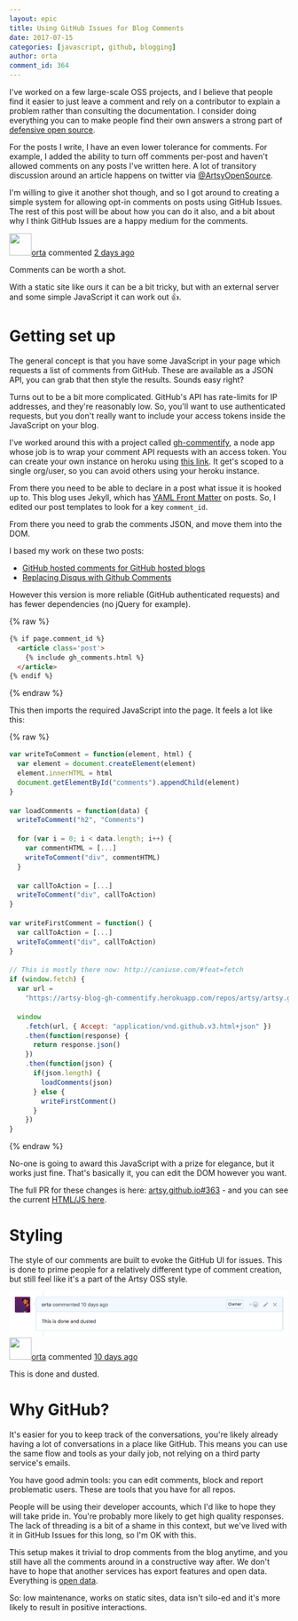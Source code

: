 ```yaml
---
layout: epic
title: Using GitHub Issues for Blog Comments
date: 2017-07-15
categories: [javascript, github, blogging]
author: orta
comment_id: 364
---
```


I've worked on a few large-scale OSS projects, and I believe that people find it easier to just leave a comment and rely on a contributor to explain a problem rather than consulting the documentation. I consider doing everything you can to make people find their own answers a strong part of [defensive open source][def-oss].

For the posts I write, I have an even lower tolerance for comments. For example, I added the ability to turn off comments per-post and haven't allowed comments on any posts I've written here. A lot of transitory discussion around an article happens on twitter via [@ArtsyOpenSource][ArtsyOpenSource].

I'm willing to give it another shot though, and so I got around to creating a simple system for allowing opt-in comments on posts using GitHub Issues. The rest of this post will be about how you can do it also, and a bit about why I think GitHub Issues are a happy medium for the comments.

<!-- more -->

<div><div class="comment"><div class="comment-header"><a class="comment-username" href="https://github.com/orta"><img src="https://avatars6.githubusercontent.com/u/49038?v=4" alt="" width="40" height="40">orta</a> commented <a class="comment-date" href="https://github.com/artsy/artsy.github.io/issues/355#issuecomment-313158506">2 days ago</a></div><div class="comment-body"><p>Comments can be worth a shot.</p>
<p>With a static site like ours it can be a bit tricky, but with an external server and some simple JavaScript it can work out <g-emoji alias="+1" fallback-src="https://assets-cdn.github.com/images/icons/emoji/unicode/1f44d.png" ios-version="6.0">👍</g-emoji>.</p></div></div></div>

# Getting set up

The general concept is that you have some JavaScript in your page which requests a list of comments from GitHub. These are available as a JSON API, you can grab that then style the results. Sounds easy right?

Turns out to be a bit more complicated. GitHub's API has rate-limits for IP addresses, and they're reasonably low. So, you'll want to use authenticated requests, but you don't really want to include your access tokens inside the JavaScript on your blog.

I've worked around this with a project called [gh-commentify][], a node app whose job is to wrap your comment API requests with an access token. You can create your own instance on heroku using [this link][]. It get's scoped to a single org/user, so you can avoid others using your heroku instance.

From there you need to be able to declare in a post what issue it is hooked up to. This blog uses Jekyll, which has [YAML Front Matter][yaml-fm] on posts. So, I edited our post templates to look for a key `comment_id`.

From there you need to grab the comments JSON, and move them into the DOM.

I based my work on these two posts:

* [GitHub hosted comments for GitHub hosted blogs][gh-2011]
* [Replacing Disqus with Github Comments][gh-2017]

However this version is more reliable (GitHub authenticated requests) and has fewer dependencies (no jQuery for example).

{% raw %}
```html
{% if page.comment_id %}
  <article class='post'>
    {% include gh_comments.html %}
  </article>
{% endif %}
```
{% endraw %}

This then imports the required JavaScript into the page. It feels a lot like this:

{% raw %}

```javascript
var writeToComment = function(element, html) {
  var element = document.createElement(element)
  element.innerHTML = html
  document.getElementById("comments").appendChild(element)
}

var loadComments = function(data) {
  writeToComment("h2", "Comments")
  
  for (var i = 0; i < data.length; i++) {
    var commentHTML = [...]
    writeToComment("div", commentHTML)
  }

  var callToAction = [...]
  writeToComment("div", callToAction)
}

var writeFirstComment = function() {
  var callToAction = [...]
  writeToComment("div", callToAction)
}

// This is mostly there now: http://caniuse.com/#feat=fetch
if (window.fetch) {
  var url =
    "https://artsy-blog-gh-commentify.herokuapp.com/repos/artsy/artsy.github.io/issues/{{ page.comment_id }}/comments"

  window
    .fetch(url, { Accept: "application/vnd.github.v3.html+json" })
    .then(function(response) {
      return response.json()
    })
    .then(function(json) {
      if(json.length) {
        loadComments(json)
      } else {
        writeFirstComment()
      }
    })
}
```
{% endraw %}

No-one is going to award this JavaScript with a prize for elegance, but it works just fine. That's basically it, you can edit the DOM however you want.

The full PR for these changes is here: [artsy.github.io#363][pr] - and you can see the current [HTML/JS here][current].

# Styling

The style of our comments are built to evoke the GitHub UI for issues. This is done to prime people for a relatively different type of comment creation, but still feel like it's a part of the Artsy OSS style.

<img src="/images/comments-are-on/example-comment.png">


<div><div class="comment"><div class="comment-header"><a class="comment-username" href="https://github.com/orta"><img src="https://avatars6.githubusercontent.com/u/49038?v=4" alt="" width="40" height="40">orta</a> commented <a class="comment-date" href="https://github.com/artsy/artsy.github.io/issues/355#issuecomment-313158506">10 days ago</a></div><div class="comment-body"><p>This is done and dusted.</p>
</div></div></div>

# Why GitHub?

It's easier for you to keep track of the conversations, you're likely already having a lot of conversations in a place like GitHub. This means you can use the same flow and tools as your daily job, not relying on a third party service's emails.

You have good admin tools: you can edit comments, block and report problematic users. These are tools that you have for all repos.

People will be using their developer accounts, which I'd like to hope they will take pride in. You're probably more likely to get high quality responses. The lack of threading is a bit of a shame in this context, but we've lived with it in GitHub Issues for this long, so I'm OK with this.

This setup makes it trivial to drop comments from the blog anytime, and you still have all the comments around in a constructive way after. We don't have to hope that another services has export features and open data. Everything is [open data][bigquery].

So: low maintenance, works on static sites, data isn't silo-ed and it's more likely to result in positive interactions.

[def-oss]: /blog/2016/07/03/handling-big-projects/
[gh-commentify]: https://github.com/orta/gh-commentify
[this link]: https://heroku.com/deploy?template=https://github.com/orta/gh-commentify
[yaml-fm]: https://jekyllrb.com/docs/frontmatter/
[gh-2011]: http://ivanzuzak.info/2011/02/18/github-hosted-comments-for-github-hosted-blogs.html
[gh-2017]: http://donw.io/post/github-comments/
[current]: https://github.com/artsy/artsy.github.io/blob/source/_includes/gh_comments.html
[pr]: https://github.com/artsy/artsy.github.io/pull/363
[ArtsyOpenSource]: https://twitter.com/ArtsyOpenSource/
[bigquery]: https://github.com/blog/2298-github-data-ready-for-you-to-explore-with-bigquery
